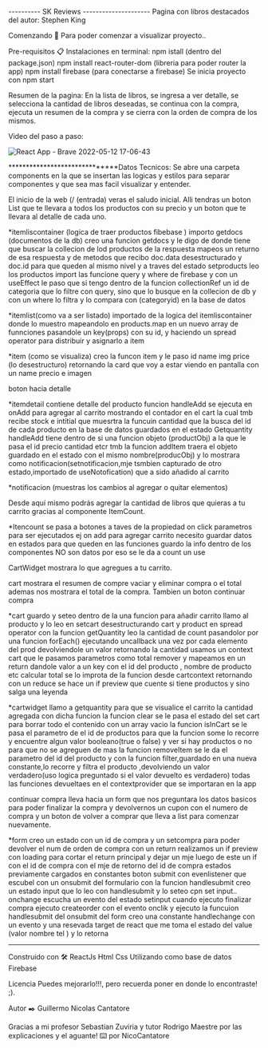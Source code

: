 ---------- SK Reviews ---------------------
Pagina con libros destacados del autor: Stephen King

Comenzando 🚀
Para poder comenzar a visualizar proyecto..

Pre-requisitos 📋
Instalaciones en terminal:  npm istall (dentro del package.json)
                            npm install react-router-dom (libreria para poder router la app)
                            npm install firebase (para conectarse a firebase)
Se inicia proyecto con npm start

Resumen de la pagina:
En la lista de libros, se ingresa a ver detalle, se selecciona la cantidad de libros deseadas, se continua con la compra, ejecuta un resumen de la compra y se cierra con la orden de compra de los mismos.

Video del paso a paso:

![React App - Brave 2022-05-12 17-06-43](https://user-images.githubusercontent.com/86130285/168162192-0b9c036c-5ae2-420f-b2e3-a451f18a34f5.gif)


******************************Datos Tecnicos:
Se abre una carpeta components en la que se insertan las logicas y estilos para separar componentes y que sea mas facil visualizar y entender.

El inicio de la web (/ (entrada) veras el saludo inicial.
Alli tendras un boton List que te llevara a todos los productos con su precio y un boton que te llevara al detalle de cada uno.

*itemliscontainer (logica de traer productos fibebase )
importo getdocs (documentos de la db)
creo una funcion getdocs y le digo de donde tiene que buscar la collecion de lod productos de la respuesta
mapeos un returno de esa respuesta y de metodos que recibo doc.data desestructurado y doc.id para que queden al mismo nivel
y a traves del estado setproducts leo los productos
import las funcione query y where de firebase
y con un useEffect le paso que si tengo dentro de la funcion collectionRef un id de categoria
que lo filtre con query, sino que lo busque en la collecion de db  y con un where lo filtra y lo compara con  (categoryid) en la base de datos
 
*itemlist(como va a ser listado) importado de la logica del itemliscontainer
donde lo muestro mapeandolo en products.map
en un nuevo array de funnciones pasandole un key(props) con su id, y haciendo un spread operator para distribuir y asignarlo a item

*item (como se visualiza)
creo la funcon item y le paso id name img price (lo desestructuro)
retornando la card que voy a estar viendo en pantalla con un name precio e imagen

boton hacia detalle

*itemdetail contiene detalle del producto
funcion handleAdd se ejecuta en onAdd para agregar al carrito mostrando el contador en el cart
la cual tmb recibe stock e intitial que muesrtra la funcuin cantidad que la busca del id de cada producto en la base de datos guardados en el estado Getquantity
handleAdd tiene dentro de si una funcion objeto (productObj) a la que le pasa el id precio cantidad etcr tmb 
la funcion addItem traera el objeto guardado en el estado con el mismo nombre(producObj) y lo mostrara como notificacion(setnotificacion,mje tsmbien capturado de otro estado,importado de useNotofication) que a sido añadido al carrito

*notificacion (muestras los cambios al agregar o quitar elementos)

 
Desde aquí mismo podrás agregar la cantidad de libros que quieras a tu carrito gracias al componente ItemCount. 

*Itencount
se pasa a botones a taves de la propiedad on click parametros para ser ejecutados
ej on add para agregar carrito
necesito guardar datos en estados para que queden en las funciones
guardo la info dentro de los componentes NO son datos
por eso se le da a count un use

CartWidget mostrara lo que agregues a tu carrito.

cart mostrara el resumen de compre vaciar y eliminar compra o el total
ademas nos mostrara el total de la compra.
Tambien un boton continuar compra

*cart guardo y seteo dentro de la una funcion para añadir carrito llamo al producto 
y lo leo en setcart desestructurando cart y product en spread operator
con la funcion getQuantity leo la cantidad de count 
pasandolor por una funcion forEach() ejecutando uncallback una vez por cada elemento del prod devolviendole un valor
retornando la cantidad 
usamos un context cart que le pasamos parametros como total remover  y mapeamos en un return
dandole valor a un key con el id del producto , nombre de producto etc
calcular total se lo improta de la funcion desde cartcontext retornando con un reduce
se hace un if preview que cuente si tiene productos y sino salga una leyenda

*cartwidget
llamo a getquantity para que se visualice el carrito la cantidad agregada con dicha funcion
la funcion clear  se le pasa el estado del set cart para borrar todo el contenido con un array vacio
la funcion isInCart se le pasa el parametro de el id de productos para que la funcion some lo recorre y encuentre algun 
valor booleano(true o false) y ver si hay productos o no para que no se agreguen de mas
la funcion removeItem se le da el parametro del id del producto y con la funcion filter,guardado en una nueva constante,lo recorre y filtra el producto ,devolviendo un valor verdadero(uso logica preguntado si el valor devuelto es verdadero)
todas las funciones devueltaes en el contextprovider que se importaran en la app

continuar compra lleva hacia un form 
que nos preguntara los datos basicos para poder finalizar la compra y devolvernos un cupon con el numero de compra
y un boton de volver a comprar que lleva a list para comenzar nuevamente.


*form
creo un estado con un id de compra y un setcompra para poder devolver el num de orden de compra con un return
realizamos un if preview con loading para cortar el return principal y dejar un mje
luego de este un if con el id de compra con el mje de retorno del id de compra
estados previamente cargados en constantes
boton submit con evenlistener que escubel con un onsubmit del formulario
con la funcion handlesubmit
creo un estado input que lo leo con handlesubmit y lo seteo cpn set input..
onchange escucha un evento del estado setinput
cuando ejecuto finalizar compra ejecuto createorder con el evento onclik y ejecuto la funcuion handlesubmit del onsubmit del form
creo una constante handlechange con un evento y una resevada target de react que me toma el estado del value (valor nombre tel ) y lo retorna
***************************************

Construido con 🛠️
ReactJs
Html
Css
Utilizando como base de datos Firebase

Licencia 
Puedes mejorarlo!!!, pero recuerda poner en donde lo encontraste! ;).

Autor ✒️
Guillermo Nicolas Cantatore


Gracias a mi profesor Sebastian Zuviria 
y tutor Rodrigo Maestre por las explicaciones y el aguante!
⌨️ por NicoCantatore 
